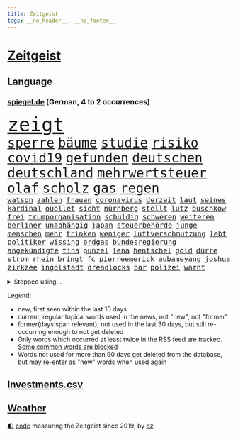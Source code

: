```yaml
---
title: Zeitgeist
tags: __no_header__, __no_footer__
---
```


# [Zeitgeist](https://oliz.io/zeitgeist/)

## Language

<h3><a href="https://www.spiegel.de" target="_blank">spiegel.de</a> (German, 4 to 2 occurrences)</h3>
<p style="font-family:monospace">
<span style="font-size:32pt"><a href="news_links.html#zeigt" class="current">zeigt</a></span>
<br>
<span style="font-size:22pt"><a href="news_links.html#sperre" class="current">sperre</a></span>
<span style="font-size:22pt"><a href="news_links.html#bäume" class="current">bäume</a></span>
<span style="font-size:22pt"><a href="news_links.html#studie" class="current">studie</a></span>
<span style="font-size:22pt"><a href="news_links.html#risiko" class="current">risiko</a></span>
<span style="font-size:22pt"><a href="news_links.html#covid19" class="current">covid19</a></span>
<span style="font-size:22pt"><a href="news_links.html#gefunden" class="current">gefunden</a></span>
<span style="font-size:22pt"><a href="news_links.html#deutschen" class="current">deutschen</a></span>
<span style="font-size:22pt"><a href="news_links.html#deutschland" class="current">deutschland</a></span>
<span style="font-size:22pt"><a href="news_links.html#mehrwertsteuer" class="current">mehrwertsteuer</a></span>
<span style="font-size:22pt"><a href="news_links.html#olaf" class="current">olaf</a></span>
<span style="font-size:22pt"><a href="news_links.html#scholz" class="current">scholz</a></span>
<span style="font-size:22pt"><a href="news_links.html#gas" class="current">gas</a></span>
<span style="font-size:22pt"><a href="news_links.html#regen" class="current">regen</a></span>
<br>
<span style="font-size:12pt"><a href="news_links.html#watson" class="current">watson</a></span>
<span style="font-size:12pt"><a href="news_links.html#zahlen" class="current">zahlen</a></span>
<span style="font-size:12pt"><a href="news_links.html#frauen" class="current">frauen</a></span>
<span style="font-size:12pt"><a href="news_links.html#coronavirus" class="current">coronavirus</a></span>
<span style="font-size:12pt"><a href="news_links.html#derzeit" class="current">derzeit</a></span>
<span style="font-size:12pt"><a href="news_links.html#laut" class="current">laut</a></span>
<span style="font-size:12pt"><a href="news_links.html#seines" class="current">seines</a></span>
<span style="font-size:12pt"><a href="news_links.html#kardinal" class="current">kardinal</a></span>
<span style="font-size:12pt"><a href="news_links.html#ouellet" class="new">ouellet</a></span>
<span style="font-size:12pt"><a href="news_links.html#sieht" class="current">sieht</a></span>
<span style="font-size:12pt"><a href="news_links.html#nürnberg" class="current">nürnberg</a></span>
<span style="font-size:12pt"><a href="news_links.html#stellt" class="current">stellt</a></span>
<span style="font-size:12pt"><a href="news_links.html#lutz" class="current">lutz</a></span>
<span style="font-size:12pt"><a href="news_links.html#buschkow" class="new">buschkow</a></span>
<span style="font-size:12pt"><a href="news_links.html#frei" class="current">frei</a></span>
<span style="font-size:12pt"><a href="news_links.html#trumporganisation" class="new">trumporganisation</a></span>
<span style="font-size:12pt"><a href="news_links.html#schuldig" class="current">schuldig</a></span>
<span style="font-size:12pt"><a href="news_links.html#schweren" class="current">schweren</a></span>
<span style="font-size:12pt"><a href="news_links.html#weiteren" class="current">weiteren</a></span>
<span style="font-size:12pt"><a href="news_links.html#berliner" class="current">berliner</a></span>
<span style="font-size:12pt"><a href="news_links.html#unabhängig" class="current">unabhängig</a></span>
<span style="font-size:12pt"><a href="news_links.html#japan" class="current">japan</a></span>
<span style="font-size:12pt"><a href="news_links.html#steuerbehörde" class="new">steuerbehörde</a></span>
<span style="font-size:12pt"><a href="news_links.html#junge" class="current">junge</a></span>
<span style="font-size:12pt"><a href="news_links.html#menschen" class="current">menschen</a></span>
<span style="font-size:12pt"><a href="news_links.html#mehr" class="current">mehr</a></span>
<span style="font-size:12pt"><a href="news_links.html#trinken" class="current">trinken</a></span>
<span style="font-size:12pt"><a href="news_links.html#weniger" class="current">weniger</a></span>
<span style="font-size:12pt"><a href="news_links.html#luftverschmutzung" class="new">luftverschmutzung</a></span>
<span style="font-size:12pt"><a href="news_links.html#lebt" class="current">lebt</a></span>
<span style="font-size:12pt"><a href="news_links.html#politiker" class="current">politiker</a></span>
<span style="font-size:12pt"><a href="news_links.html#wissing" class="current">wissing</a></span>
<span style="font-size:12pt"><a href="news_links.html#erdgas" class="current">erdgas</a></span>
<span style="font-size:12pt"><a href="news_links.html#bundesregierung" class="current">bundesregierung</a></span>
<span style="font-size:12pt"><a href="news_links.html#angekündigte" class="current">angekündigte</a></span>
<span style="font-size:12pt"><a href="news_links.html#tina" class="current">tina</a></span>
<span style="font-size:12pt"><a href="news_links.html#punzel" class="new">punzel</a></span>
<span style="font-size:12pt"><a href="news_links.html#lena" class="current">lena</a></span>
<span style="font-size:12pt"><a href="news_links.html#hentschel" class="new">hentschel</a></span>
<span style="font-size:12pt"><a href="news_links.html#gold" class="current">gold</a></span>
<span style="font-size:12pt"><a href="news_links.html#dürre" class="current">dürre</a></span>
<span style="font-size:12pt"><a href="news_links.html#strom" class="current">strom</a></span>
<span style="font-size:12pt"><a href="news_links.html#rhein" class="current">rhein</a></span>
<span style="font-size:12pt"><a href="news_links.html#bringt" class="current">bringt</a></span>
<span style="font-size:12pt"><a href="news_links.html#fc" class="current">fc</a></span>
<span style="font-size:12pt"><a href="news_links.html#pierreemerick" class="new">pierreemerick</a></span>
<span style="font-size:12pt"><a href="news_links.html#aubameyang" class="new">aubameyang</a></span>
<span style="font-size:12pt"><a href="news_links.html#joshua" class="current">joshua</a></span>
<span style="font-size:12pt"><a href="news_links.html#zirkzee" class="new">zirkzee</a></span>
<span style="font-size:12pt"><a href="news_links.html#ingolstadt" class="current">ingolstadt</a></span>
<span style="font-size:12pt"><a href="news_links.html#dreadlocks" class="current">dreadlocks</a></span>
<span style="font-size:12pt"><a href="news_links.html#bar" class="current">bar</a></span>
<span style="font-size:12pt"><a href="news_links.html#polizei" class="current">polizei</a></span>
<span style="font-size:12pt"><a href="news_links.html#warnt" class="current">warnt</a></span>
</p>
<details>
<summary>Stopped using...</summary>
<p class="former" style="font-size:12pt">
cdupolitiker(665) erholung(665) jens(665) stoppen(665) beschwerde(664) genannt(664) torjäger(664) wald(664) drama(663) drosten(663) gelernt(663) lockdowns(663) spaniens(663) taylor(663) weitergeht(663) anstieg(662) erinnerungen(662) gefordert(662) manager(662) vielerorts(662) vorzeitig(662) berichte(661) bmw(661) frank(661) rückschlag(661) spur(661) usbehörden(661) aufnehmen(660) deswegen(660) lager(660) reiner(660) verteidigungsministerin(660) ziemlich(660) csuchef(659) erfolgreich(659) januar(659) jüdische(659) konzerne(659) kurs(659) liebe(659) partner(659) privaten(659) streitkräfte(659) umso(659) arbeitsplatz(658) beeinflussen(658) folgte(658) gewerkschaft(658) investoren(658) lebenslanger(658) ließen(658) rassistische(658) schwedische(658) sicherte(658) weshalb(658) 130(657) abends(657) bundesweit(657) eingesetzt(657) hintergründe(657) kritische(657) messi(657) netflix(657) reichte(657) respekt(657) unabhängige(657) wohnen(657) abgeordnete(656) bundestags(656) bundesweite(656) geheimnis(656) maß(656) nahen(656) versteckt(656) zuge(656) österreichische(656) abgeben(655) bekämpfen(655) entdeckung(655) gestrichen(655) kräftig(655) ministerpräsidenten(655) nordsee(655) stimme(655) öl(655) anschläge(654) beschließen(654) crash(654) krankenhäusern(654) minderjährige(654) mitglied(654) texas(654) zugunsten(654) 44(653) abgesetzt(653) bahnhof(653) bestimmten(653) schreibt(653) stärke(653) villa(653) 10(652) ausschuss(652) englische(652) vorstellen(652) abgehört(651) coronapolitik(651) durchsuchungen(651) investitionen(651) nordirland(651) roman(651) stuft(651) unbedingt(651) verlauf(651) aufgegeben(650) freilassung(650) häufen(650) nba(650) sinn(650) viertelfinale(650) berater(649) brauche(649) half(649) jedenfalls(649) rekordhoch(649) gefährlicher(648) gekauft(648) gestoppt(648) goldenen(648) kunst(648) privat(648) bezahlen(647) erneuten(647) gesetze(647) mitarbeitern(647) option(647) aktivistin(646) berühmte(646) bestraft(646) ehepaar(646) feld(646) trafen(646) 3(645) design(645) euparlament(645) gerechnet(645) spotify(645) aktie(644) echten(644) ordnung(643) verfassung(643) überstanden(643) globale(642) argentinien(641) nationalen(641) stiegen(641) zurückgegangen(641) überholt(641) nase(639) prognosen(639) ausrüstung(638) panik(638) schießen(638) änderungen(638) top(637) beteiligen(636) kate(636) züge(636) auflagen(635) gemeinsames(635) insassen(635) politikerin(633) singapur(633) spenden(633) rasen(632) strengen(632) ämter(632) 76(630) gehörte(630) nachts(629) klimaziele(628) beweise(627) bundeswehrsoldaten(627) kapitel(624) vorläufig(624) angeboten(623) spannend(623) mindestlohn(621) schaut(620) termine(620) athletinnen(619) beendete(615) erhebliche(614) annäherung(613) kanadas(613) staatsoberhaupt(609) inseln(607) nächstes(606) bündnis(605) daheim(603) betrunkener(602) reihen(602) topspiel(602) gesetzlichen(600) quadratmeter(600) vereins(598) möglichkeit(594) ärgern(594) herzinfarkt(593) mehren(591) berühmtesten(590) brutalen(586) stopp(584) seniorin(579) motivation(574) schlaf(564) gewinne(556) infos(556) fuhren(541) haiti(523) stärkste(520) trümmern(520) bahnverkehr(517) wolken(516) direkten(514) carlos(511) fängt(508) happy(503) verantwortliche(499) zusammengebrochen(495) reue(494) 2001(486) rumänien(476) fußballnationalmannschaft(456) brian(454) hofmann(437) genossen(432) ungeimpfte(429) gegend(428) gesichtet(419) müll(413) sammelt(409) fluggesellschaften(405) knochen(404) warb(403) unseres(402) novak(401) zerstörte(399) liebt(397) arme(396) brannte(393) djoković(392) 9(388) düster(386) erpressen(386) britisches(384) autoren(382) floh(381) geldstrafen(378) knie(373) bedankt(372) flut(372) verstorben(372) winde(367) kyrgios(366) sichtbar(366) zögert(365) flutkatastrophe(364) forschungsteam(364) fällig(364) karrierecoach(364) hochwasser(363) 14jähriger(362) ahrtal(361) wechselte(358) highlights(356) komitee(356) camp(355) berühmteste(349) alternative(345) musks(345) rückgabe(339) funktionen(338) tabellenführer(337) moderner(335) anlage(334) niedergang(332) ussoldaten(331) ließe(328) momente(327) ausgeschöpft(326) fifa(326) illegaler(326) eindeutig(325) agiert(324) kalten(323) teamkollege(323) harris(321) staatsanwältin(318) umbruch(318) wittert(316) wachsende(315) tiger(314) minderheiten(313) absicht(307) einigt(307) staatssekretär(306) grafiken(305) jeffrey(304) beschlagnahmen(301) schränkt(300) minus(299) station(297) mehrfamilienhaus(296) erneutes(294) fluglinie(294) hofreiter(293) mischen(293) mächtig(290) suizid(290) kombination(288) plastikmüll(286) arbeitslosen(285) empfehlen(284) grundlegende(284) shanghai(282) perspektive(281) verblüffend(280) komplette(279) staates(279) umsetzung(279) aktivitäten(276) volksverhetzung(276) andrang(275) studenten(275) erreichbar(274) 30000(272) beantwortet(272) beruft(271) portal(271) rechtsextremer(271) anfangen(270) fahndet(266) siegerin(266) energieriesen(261) feuerte(259) königreich(257) rande(257) mehrheitlich(256) airlines(255) geschaut(255) netflixserie(255) empfindliche(254) lärm(253) coaching(252) fabian(252) technischer(252) extremer(251) sportlichen(251) unterhaltung(251) entziehen(250) macrons(250) dunkeln(245) jahresbeginn(245) aktivistinnen(244) amtsinhaber(242) mache(242) dürr(240) kompromiss(240) arbeitswelt(239) ausfuhr(239) kinderbetreuung(239) aussetzen(237) schande(237) management(236) rekordsumme(234) kachelmann(232) pessimistisch(232) eusanktionen(229) gestaltet(229) pflegerinnen(227) borrell(225) josep(225) landeten(225) verbündete(223) ebay(222) küche(221) beamter(220) transport(220) unterirdischen(220) rechner(219) betrachtet(218) kader(217) sanitäter(216) südosten(216) genehmigt(214) wimbledon(214) einfaches(213) führungsriege(213) zerstörung(213) telefonieren(212) beziehen(211) way(211) küken(209) landsmann(209) südpazifik(209) vorwoche(209) pool(208) bijan(207) djirsarai(207) erfand(207) 2500(206) lambrecht(206) heftigem(204) soldat(202) zahlreicher(202) ausreise(201) auszugeben(200) beschäftigen(200) mutigen(198) peilt(198) pelé(198) einbrecher(197) erweitern(196) lebensmittelpreise(195) einfachen(194) hartes(194) krebs(194) mühsam(194) website(194) wild(194) strafzahlung(193) 2002(191) luftangriffe(191) kraftwerke(190) marilyn(189) angeheizt(187) dominant(187) unternehmens(187) justizministerium(185) verweist(185) diabetes(183) gejagt(183) krankheiten(183) bestand(182) elektronisch(182) strände(182) emotionalen(181) tourist(181) afrikanischen(180) orange(180) straflager(180) moniert(179) orden(178) knappes(177) gezahlt(176) zurecht(176) reichweite(175) rüstungskonzern(175) gymnasium(174) nonnenwerth(174) unterbrechen(173) verleiht(173) 83jährige(172) eigner(172) unicef(172) ustruppen(172) vergab(172) andrij(171) philosoph(171) infolge(170) ordnet(170) homosexualität(169) kämpfern(169) wanderung(168) betreibt(167) end(167) verwaltung(167) abstellen(166) alarmbereitschaft(166) kaja(166) male(166) schätzt(166) 17jährige(165) mögliches(165) verräter(165) weltlage(165) 40000(164) konkurrentin(163) unbewaffnete(163) untersuchungsbericht(163) aufsichtsrat(162) pausen(162) neubrandenburg(161) ramadan(160) verpuffen(160) verübt(159) übergossen(158) anhalten(157) disqualifiziert(156) wachsenden(156) einsam(155) immobilienpreise(155) zurückgewiesen(155) geschäftspartner(154) johanna(154) spiegeltitelstory(154) vorsichtig(154) gegendemonstranten(153) aschaffenburg(152) luftraum(152) roller(152) ernsthaft(151) sensationelle(151) luxusautos(150) verspätet(149) gebiete(148) glimpflich(148) begeben(146) erneuerbare(146) kunde(146) ausweitung(145) geheimdienstchef(145) taktik(145) widmen(145) arbeitszeit(144) passé(144) profitierte(143) sanktionspaket(143) inakzeptable(142) schneidet(142) betrieben(141) geforderten(141) turner(141) aussetzung(140) außenpolitische(140) statistisches(140) verbrauchern(140) gewinnerin(139) regierungskritiker(139) ampelfraktionen(138) verfolgungsjagd(138) zwingt(138) maskendeals(137) brandenburger(136) emotionaler(136) offenbarung(136) schläger(136) zentraler(136) importstopp(135) marathon(135) währenddessen(135) 2035(134) notwendige(134) robust(134) wiedereinführung(134) fatale(133) rheinmetall(133) ukrainekrieges(133) wesel(133) antwortet(132) microsoft(132) sexualisierte(132) auflösen(131) verliehen(130) äckern(130) bekräftigte(129) euaußenbeauftragte(129) anden(127) gasembargo(127) geburtsklinik(127) raketenangriff(127) deep(126) nationalspielerin(126) patrick(125) wohngebiete(124) leuchten(123) anfänge(122) bewaffnet(122) ergab(122) lautete(122) burkhard(121) leitungen(121) sommerpause(121) begrenzt(120) einsamen(120) roms(120) staatsbürgerschaft(120) fukushima(119) islam(119) jake(119) kapitulation(119) vorort(119) 39(118) doppelsieg(118) satte(118) natobeitritt(117) zwangsarbeit(117) ausharren(116) auszugehen(115) gelassenheit(115) überziehen(115) atomkrieg(114) spürt(114) traditionsreiche(114) stilllegung(113) motto(112) partnern(112) öffentlicher(112) handys(111) minimal(111) sainz(111) träge(111) gewalttätige(110) jawort(110) my(110) besseres(109) bevölkerungsschutz(109) schienennetz(109) schmecken(109) beruflichen(108) leber(108) natogipfel(108) rotes(108) volkswirtschaft(108) autobranche(107) kripo(107) orientierung(107) ach(106) beigelegt(106) beschuldigen(106) bestechlichkeit(106) getreidelieferungen(106) nuklearwaffen(106) zusammenstößen(105) grundstücke(104) wärmer(104) bundesjustizminister(103) buschland(103) fernen(103) streitereien(103) teilhabe(103) züchter(103) wetterexperten(102) woods(101) gewalttaten(100) irrtümer(100) windparks(100) fellner(99) metall(99) schießerei(99) afrikaner(98) rechenschaft(98) artenschutz(97) besetzen(97) bäckerei(97) cut(97) widersprüche(97) gewaltverbrechen(96) großoffensive(96) hammer(96) thore(96) aufstocken(95) nordrheinwestfälischen(95) gentleman(94) pferderennen(94) frühzeitig(93) griechischer(93) t(93) bestritt(92) 750(91) besserer(91) dieselautos(91) kassenschlager(91) konsequenz(91) rheinmaingebiet(91) staatsanwaltschaften(91) vorfälle(91) energiemanager(90) flott(90) georgiewa(90) indische(90) innogymanager(90) iwfchefin(90) kristalina(90) routen(90) schau(90) verschifft(90) zollen(90) attentate(89) susanne(89) verbrenneraus(89) vogel(89) baugenehmigungen(88) dämpfe(88) giftige(88) iaea(88) sprunghaft(88) stinkefinger(88) wehrmacht(88) formal(87) kühlschrank(87) parlamentarischer(87) skandalen(87) beleuchtung(86) iserlohn(86) kulturwissenschaftlerin(86) techmilliardär(86) torsten(86) verschwanden(86) arbeitsrecht(85) b(85) dfbtor(85) markle(85) pogba(85) steak(85) 58jährigen(84) kippt(84) landesverband(84) sonntagsfrage(84) ausweichen(83) chiellini(83) samstagnachmittag(83) südfranzösischen(83) arbeitskräftemangel(82) reißen(82) skulpturen(82) 23jährigen(81) gesetzes(81) kishida(81) neuigkeiten(81) oftmals(81) stresstest(81) verlobten(81) entschiedener(80) falschem(80) haas(80) stadien(80) unanständig(80) billiges(79) nuklearstreitkräfte(79) vortrag(79) 36jährige(78) anlaufstelle(78) ibrahimović(78) stürmte(78) wirtschaftsministeriums(78) zlatan(78) abtransportiert(77) gras(77) lokalpolitiker(77) luisa(77) prominenten(77) space(77) spähsoftware(77) walker(77) wolff(77) existenziellen(76) goetheinstitut(76) nacheinander(76) revanche(76) schnecken(76) vorgeschrieben(76) warnende(76) 2026(75) einsatzbereit(75) hackerangriffe(75) machine(75) spanischer(75) willkür(75) ölmarkt(75) 35jährige(74) monroe(74) pandora(74) südasiatische(74) trüben(74) twitterübernahme(74) assadregimes(73) girl(73) handelskonzern(73) mafia(73) mckinsey(73) schlammschlacht(73) schrecklich(73) schutzweste(73) vwkonzern(73) eoffensive(72) ständiger(72) unohilfe(72) bangladesch(71) förde(71) überschlägt(71) 1200(70) entschädigen(70) milliardenhilfen(70) mordfall(70) sexuellem(70) vollem(70) vorrang(70) 96jährige(69) beatles(69) cruise(69) schwaches(69) überragt(69) angesprochen(68) fumio(68) ratingen(68) demonstrierende(67) pöbelte(67) rooney(67) abholzung(66) beileid(66) deportierte(66) hemer(66) kundschaft(66) schutzmasken(66) zukünftige(66) 8(65) altenberger(65) fahndung(65) ferdinand(65) kommissarin(65) ungleichheit(65) verwenden(65) bezwingt(64) dmitri(64) minusma(64) reumütig(64) schroff(64) unomission(64) angeschossen(63) batterie(63) erlass(63) eyckhoff(63) jabeur(63) ons(63) titelverteidigerinnen(63) wmkampf(63) auftaktspiel(62) detailliert(62) gefahndet(62) hintertür(62) alfred(61) campingplatz(61) dauercamper(61) endstadium(61) geister(61) klimaschädlichen(61) laufender(61) privatleben(61) sonnig(61) tribünen(61) turnen(61) barbie(60) empfehlungen(60) legalisierung(60) selbstbestimmung(60) wertvollstes(60) aufzuklären(59) faktencheck(59) fliegende(59) krimi(59) parität(59) polittalk(59) save(59) twitteraktie(59) w(59) wehrministerin(59) zusammengekommen(59) geringen(58) islamistische(58) kurznachrichtendienstes(58) oberkörper(58) verhütung(58) verschobene(58) beeindruckende(57) gesellschaftliche(57) wattenmeer(57) westeuropa(57) zuschauerinnen(57) kabinettsmitglied(56) tagessieg(56) verstößen(56) xavi(56) bemerkenswertes(55) straßenlaternen(55) wertvollsten(55) zwangspause(55) aufschrei(54) dina(54) gleichstellung(54) schwimmbädern(54) verfassungsbeschwerde(54) abgestraft(53) drohendes(53) gesamtführender(53) homophobie(53) iii(53) supremecourtrichter(53) unbewaffneten(53) wäsche(53) auswerten(52) autopsie(52) blöße(52) kissinger(52) unten(52) verstörenden(52) western(52) gelacht(51) steuerfahnder(51) webseite(51) weltwirtschaftsforum(51) israelbesuch(50) mo(50) rückseite(50) sinnbild(50) abstriche(49) camilla(49) erzählungen(49) rundfahrt(49) uvalde(49) zunehmender(49) #metoo(48) bernard(48) bestimmter(48) defekt(48) haushaltspolitik(48) hundertjährige(48) mühe(48) schulmassaker(48) schweinepest(48) teamchef(48) kandidiert(47) keilt(47) partisanen(47) pfefferspray(47) reicher(47) romanen(47) vorzudringen(47) verspätete(46) gesundheitswesen(45) kremlgegner(45) landsmanns(45) lohnsteigerungen(45) lösten(45) marin(45) mächtige(45) sanna(45) unberechenbar(45) vermissten(45) verschont(45) überstellt(45) …(45) afdpolitiker(44) formats(44) gnabry(44) krankschreibung(44) serge(44) sonderregel(44) stranger(44) telefonische(44) things(44) bahnsteig(43) estnische(43) gareth(43) kallas(43) monatelangem(43) nähert(43) platzen(43) popart(43) schwebt(43) spahn(43) spdvorsitzende(43) staus(43) terrorismus(43) verschütteten(43) haftbar(42) kaputte(42) lebenszeichen(42) wahn(42) öffentlichrechtliche(42) atlantikküste(41) bemühte(41) bewiesen(41) community(41) darmanin(41) gemeinschaftswährung(41) gérald(41) kz(41) oberbayerischen(41) rentnerinnen(41) unschuld(41) drews(40) getötetem(40) höherem(40) oberen(40) ortschaften(40) ertrunken(39) monatelanger(39) söldnertruppe(39) turbulenzen(39) welthits(39) änderte(39) feinde(38) homo(38) kommentieren(38) millionenstrafe(38) populismus(38) schuh(38) vorangehen(38) angebots(37) arbeiteten(37) aufprall(37) giuseppe(37) pferde(37) resolution(37) unfalls(37) arbeitsunfall(36) autorinnen(36) chaostage(36) dokumentation(36) grandslamtitel(36) rippenbruch(36) weltkonjunktur(36) widerlegt(36) wozu(36) 1958(35) 20jähriger(35) arizona(35) einschlugen(35) erntet(35) ryan(35) unumgänglich(35) 0(34) einzelkritik(34) knallbunte(34) norditalien(34) devon(33) kavanaugh(33) nahostreise(33) sondersteuer(33) trauung(33) umzug(33) alphabet(32) listet(32) passau(32) rekordvertrag(32) teleskop(32) trendet(32) ziellinie(32) außerordentliche(31) konstruktion(31) kunstschau(31) wirkstoff(31) 66(30) aufrecht(30) beschränkt(30) elmau(30) freizeit(30) g7gipfel(30) gepardflugabwehrpanzer(30) klarna(30) migrantinnen(30) mob(30) sehe(30) spielerin(30) trainingslager(30) urananreicherung(30) wildtiere(30) altach(29) beobachtung(29) beteuert(29) doppelschlag(29) einigkeit(29) kronprinz(29) niedergelegt(29) personalie(29) rasenturnier(29) rekordpreis(29) vorarlberg(29) wimbledonsieg(29) abzuschalten(28) arndt(28) aufgelöst(28) begleitung(28) borkum(28) bundesligisten(28) coronasommerwelle(28) erstickt(28) hungernden(28) medienmacher(28) palma(28) schneesturm(28) sommerwelle(28) terrormiliz(28) verdachtsobjekt(28) anschauen(27) anstehende(27) bürgertests(27) erfüllung(27) gewehren(27) messias(27) onlinespiel(27) teamleistung(27) high(26) infizieren(26) kaliningrad(26) oldenburg(26) phantom(26) ausgebeutet(25) igmetallchef(25) sabine(25) schormann(25) serienfinale(25) stützen(25) fünfeinhalb(24) grundlage(24) immunisiert(24) schlange(24) sonnenblumenöl(24) antisemitismuseklat(23) einlenken(23) privatsender(23) ratschläge(23) bale(22) banner(22) nachhaltige(22) solaranlage(22) warteschlangen(22) benachbarten(21) erneuerbarer(21) fairen(21) forscherteam(21) gedrosselten(21) ingeborgbachmannpreis(21) ostseeexklave(21) säureanschlag(21) vernichtet(21) woke(21) übertreffen(21) enthüllte(20) fünfsternebewegung(20) schlief(20) solches(20) bemängelt(19) brettspiel(19) gestohlenes(19) herman(19) ana(18) gängige(18) welternährung(18) aufstockung(17) erdbeben(17) festgenommene(17) käse(17) reservisten(17) saale(17) südafrikanischen(17) belgier(16) durchgeführt(16) gasfluss(16) krater(16) ordnete(16) revival(16) sparmaßnahmen(16) stören(16) festgefahren(15) geschlechter(15) staatshilfe(15) aufwand(14) breiter(14) courts(14) denver(14) gletscherabbruch(14) klagten(14) lohnerhöhungen(14) mara(14) ramallah(14) trendwende(14) 151(13) biologin(13) intensivstationen(13) länderspiel(13) marmolata(13) vorjahreszeitraum(13) ärztevertreter(13) 2040(12) aufgetan(12) gunsten(12) heiratet(12) hinault(12) jasper(12) minions(12) philipsen(12) provisionen(12) ausländischer(11) fazit(11) hausärzteverbandschef(11) jayland(11) primož(11) roglič(11) weigeldt(11)
</p>
</details>
<p>Legend:
<ul>
<li><span class="new">new</span>, first seen within the last 10 days</li>
<li><span class="current">current</span>, regular topical words used in the news, not "new", not "former"</li>
<li><span class="former">former(days span relevant)</span>, not used in the last 30 days, but still re-occurring enough to not get deleted</li>
<li>Only words which occurred at least twice in the RSS feed are tracked. <a href="language/filters.py">Some common words are blocked</a></li>
<li>Words not used for more than 90 days get deleted from the database, but may re-enter as "new" words when used again</li>
</ul>
</p>

## [Investments](investments.html)[.csv](investments.csv)

## [Weather](weather.html)

<footer>
<a href="javascript:toggleTheme()" class="nav">🌓</a>
<a href="https://github.com/ooz/zeitgeist">code</a> measuring the Zeitgeist since 2019, by <a href="https://oliz.io">oz</a>
</footer>

